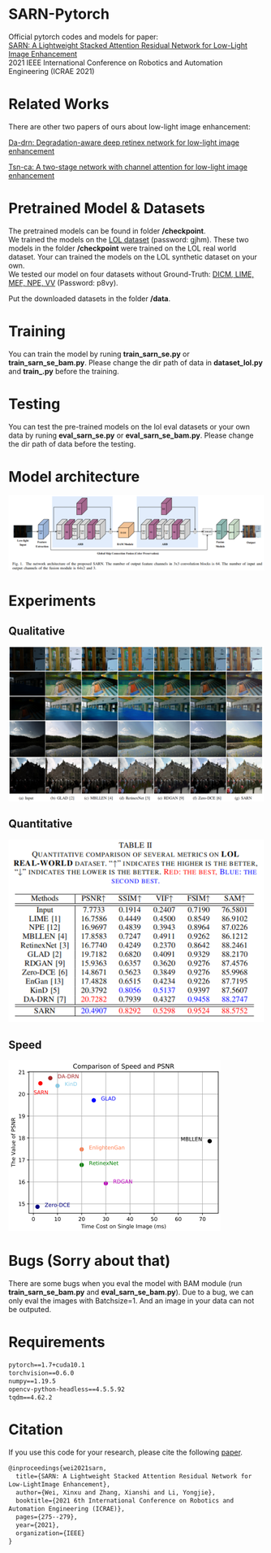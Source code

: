 # SARN-Pytorch
Official pytorch codes and models for paper:\
[SARN: A Lightweight Stacked Attention Residual Network for Low-Light Image Enhancement](https://ieeexplore.ieee.org/abstract/document/9657795) \
2021 IEEE International Conference on Robotics and Automation Engineering (ICRAE 2021)


# Related Works
There are other two papers of ours about low-light image enhancement:

[Da-drn: Degradation-aware deep retinex network for low-light image enhancement](https://arxiv.org/abs/2110.01809)

[Tsn-ca: A two-stage network with channel attention for low-light image enhancement](https://arxiv.org/abs/2110.02477)


# Pretrained Model & Datasets
The pretrained models can be found in folder **/checkpoint**. \
We trained the models on the [LOL dataset](https://pan.baidu.com/s/1Div2cRLHWTUiYT6-vzkOrg) (password: gjhm). These two models in the folder **/checkpoint** were trained on the LOL real world dataset. Your can trained the models on the LOL synthetic dataset on your own.\
We tested our model on four datasets without Ground-Truth: [DICM, LIME, MEF, NPE, VV](https://pan.baidu.com/s/1utYsLd35dfQ3HZoR-Q5XBQ) (Password: p8vy).

Put the downloaded datasets in the folder **/data**.


# Training
You can train the model by runing **train_sarn_se.py** or **train_sarn_se_bam.py**. Please change the dir path of data in **dataset_lol.py** and **train_.py** before the training.


# Testing
You can test the pre-trained models on the lol eval datasets or your own data by runing **eval_sarn_se.py** or **eval_sarn_se_bam.py**. Please change the dir path of data before the testing.


# Model architecture
![Model](/pic/model.png)


# Experiments
## Qualitative
![lol_results](/pic/lol_results.png)

## Quantitative
![lol](/pic/lol.png)


## Speed
![speed](/pic/speed.png)


# Bugs (Sorry about that)
There are some bugs when you eval the model with BAM module (run **train_sarn_se_bam.py** and **eval_sarn_se_bam.py**). Due to a bug, we can only eval the images with Batchsize=1. And an image in your data can not be outputed.


# Requirements

````
pytorch==1.7+cuda10.1
torchvision==0.6.0
numpy==1.19.5
opencv-python-headless==4.5.5.92
tqdm==4.62.2
````


# Citation
If you use this code for your research, please cite the following [paper](https://ieeexplore.ieee.org/abstract/document/9657795).

````
@inproceedings{wei2021sarn,
  title={SARN: A Lightweight Stacked Attention Residual Network for Low-LightImage Enhancement},
  author={Wei, Xinxu and Zhang, Xianshi and Li, Yongjie},
  booktitle={2021 6th International Conference on Robotics and Automation Engineering (ICRAE)},
  pages={275--279},
  year={2021},
  organization={IEEE}
}
````
